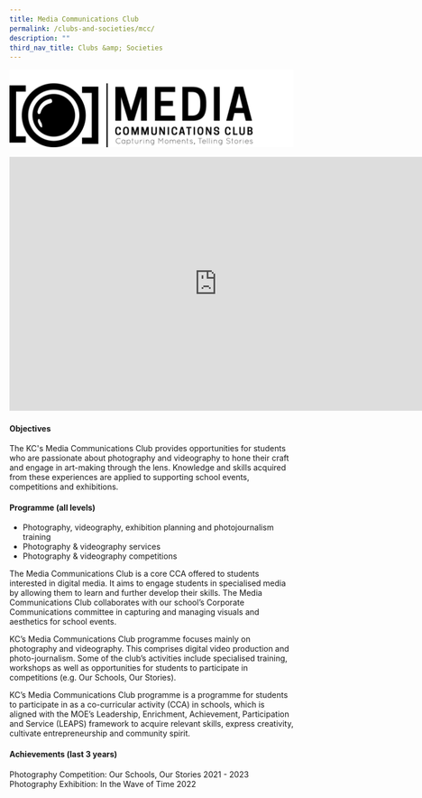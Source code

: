 ```yaml
---
title: Media Communications Club
permalink: /clubs-and-societies/mcc/
description: ""
third_nav_title: Clubs &amp; Societies
---
```

![](/images/CCA/mcc%20logo.jpg)<br>

<iframe allowfullscreen="true" height="450" width="735" frameborder="0" src="https://docs.google.com/presentation/d/e/2PACX-1vT920NK1Pd7J5qsC0mOwMRD7aV7sGIK-RSG06PjH1VWQIv79LqCoAX7KjHhHjHjOCKAc3dvx1xmO0Ks/embed?start=false&amp;loop=false&amp;delayms=3000"></iframe>

#### Objectives

The KC's Media Communications Club provides opportunities for students who are passionate about photography and videography to hone their craft and engage in art-making through the lens. Knowledge and skills acquired from these experiences are applied to supporting school events, competitions and exhibitions. 

#### Programme (all levels)

* Photography, videography, exhibition planning and photojournalism training 
* Photography &amp; videography services
* Photography &amp; videography competitions

The Media Communications Club is a core CCA offered to students interested in digital media. It aims to engage students in specialised media by allowing them to learn and further develop their skills. The Media Communications Club collaborates with our school’s Corporate Communications committee in capturing and managing visuals and aesthetics for school events.

KC’s Media Communications Club programme focuses mainly on photography and videography. This comprises digital video production and photo-journalism. Some of the club’s activities include specialised training, workshops as well as opportunities for students to participate in competitions (e.g. Our Schools, Our Stories).

KC’s Media Communications Club programme is a programme for students to participate in as a co-curricular activity (CCA) in schools, which is aligned with the MOE’s Leadership, Enrichment, Achievement, Participation and Service (LEAPS) framework to acquire relevant skills, express creativity, cultivate entrepreneurship and community spirit.

#### Achievements (last 3 years)

Photography Competition: Our Schools, Our Stories 2021 - 2023<br>
Photography Exhibition: In the Wave of Time 2022<br>